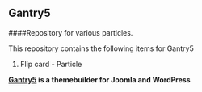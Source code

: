 ## Gantry5
####Repository for various particles.

This repository contains the following items for Gantry5

1. Flip card - Particle

**[Gantry5](http://gantry.org/) is a themebuilder for Joomla and WordPress**